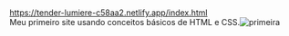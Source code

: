 #
https://tender-lumiere-c58aa2.netlify.app/index.html <br>
Meu primeiro site usando conceitos básicos de HTML e CSS.![primeira](https://user-images.githubusercontent.com/88987234/138946171-048b0d2a-f569-434a-8993-9f0e173be69b.png)
